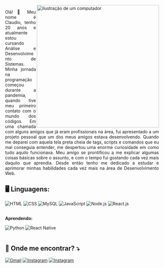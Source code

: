 <img src="https://raw.githubusercontent.com/MicaelliMedeiros/micaellimedeiros/master/image/computer-illustration.png" alt="ilustração de um computador" min-width="400px" max-width="400px" width="400px" align="right">

<p align="justify"> 
 Olá! 👋 Meu nome é Claudio, tenho 20 anos e atualmente estou cursando Análise e Desenvolvimento de Sistemas. Minha jornada na programação começou durante a pandemia, quando tive meu primeiro contato com o mundo dos códigos. Em uma chamada com alguns amigos que já eram profissionais na área, fui apresentado a um projeto pessoal que um dos meus amigos estava desenvolvendo. Quando me deparei com aquela tela preta cheia de tags, scripts e comandos que eu mal conseguia entender, me despertou uma enorme curiosidade em como tudo aquilo funcionava. Meu amigo se prontificou a me explicar algumas coisas básicas sobre o assunto, e com o tempo fui gostando cada vez mais daquilo que aprendia. Desde então tenho me dedicado a estudar e aprimorar minhas habilidades cada vez mais na área de Desenvolvimento Web.
</p>

<h2 align="left">
  🖥 Linguagens: 
</h2>
<div>
    <img src="https://img.shields.io/badge/HTML5-184466?style=for-the-badge&logo=html5&logoColor=white" alt="HTML"/>
    <img src="https://img.shields.io/badge/CSS3-184466?style=for-the-badge&logo=css3&logoColor=white" alt="CSS"/>
    <img src="https://img.shields.io/badge/MySQL-184466?style=for-the-badge&logo=mysql&logoColor=white" alt="MySQL"/>
    <img src="https://img.shields.io/badge/JavaScript-184466?style=for-the-badge&logo=javascript&logoColor=F7DF1E" alt="JavaScript"/> 
    <img src="https://img.shields.io/badge/Node.js-184466?style=for-the-badge&logo=node.js&logoColor=white" alt="Node.js"/>
    <img src="https://img.shields.io/badge/React-184466?style=for-the-badge&logo=react&logoColor=61DAFB" alt="React.js"/>
</div>
<br>
<div>
    <p align="left"><b>Aprendendo:</b></p>
    <img src="https://img.shields.io/badge/Python-184466?style=for-the-badge&logo=python&logoColor=white" alt="Python"/>
    <img src="https://img.shields.io/badge/React%20Native-184466?style=for-the-badge&logo=react&logoColor=61DAFB" alt="React Native"/>
</div>

<br>

<h2 align="left">
  📩 Onde me encontrar? ⤵️
</h2>

<p align="left">
  <a href="mailto:claudiosrfilho@gmail.com" title="Gmail">
  <img src="https://img.shields.io/badge/-Gmail-184466?style=flat-square&labelColor=184466&logo=gmail&logoColor=white" alt="Gmail"/></a>

  <a href="https://www.instagram.com/claudiosrfilho/" title="Instagram">
  <img src="https://img.shields.io/badge/-Instagram-184466?style=flat-square&labelColor=184466&logo=instagram&logoColor=white" alt="Instagram"/></a>

  <a href="https://github.com/euClaudioFilho" title="GitHub">
  <img src="https://img.shields.io/badge/GitHub-184466?style=flat-square&logo=github&logoColor=white" alt="Instagram"/></a>
</p>
